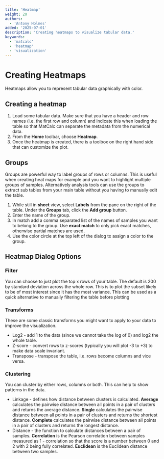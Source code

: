 ```yaml
---
title: 'Heatmap'
weight: 20
authors:
  - 'Antony Holmes'
added: '2025-07-01'
description: 'Creating heatmaps to visualize tabular data.'
keywords:
  - 'matcalc'
  - 'heatmap'
  - 'visualization'
---
```


# Creating Heatmaps

Heatmaps allow you to represent tabular data graphically with color.

## Creating a heatmap

1. Load some tabular data. Make sure that you have a header and row names (i.e. the first row and column) and indicate this when loading the table so that MatCalc can separate the metadata from the numerical data.
2. From the <strong>Home</strong> toolbar, choose <strong>Heatmap</strong>.
3. Once the heatmap is created, there is a toolbox on the right hand side that can customize the plot.

## Groups

Groups are powerful way to label groups of rows or columns. This is useful when creating heat maps for example and you want to highlight multiple groups of samples. Alternatively analysis tools can use the groups to extract sub tables from your main table without you having to manually edit the table.

1. While still in <strong>sheet</strong> view, select <strong>Labels</strong> from the pane on the right of the table. Under the <strong>Groups</strong> tab, click the <strong>Add group</strong> button.
2. Enter the name of the group.
3. In match add a comma separated list of the names of samples you want to belong to the group. Use <strong>exact match</strong> to only pick exact matches, otherwise partial matches are used.
4. Use the color circle at the top left of the dialog to assign a color to the group.

## Heatmap Dialog Options

### Filter

You can choose to just plot the top x rows of your table. The default is 200 by standard deviation across the whole row. This is to plot the subset likely to be of most interest since it has the most variance. This can be used as a quick alternative to manually filtering the table before plotting

### Transforms

These are some classic transforms you might want to apply to your data to improve the visualization.

- Log2 - add 1 to the data (since we cannot take the log of 0) and log2 the whole table.
- Z-score - convert rows to z-scores (typically you will plot -3 to +3) to make data scale invariant.
- Transpose - transpose the table, i.e. rows become columns and vice versa.

### Clustering

You can cluster by either rows, columns or both. This can help to show patterns in the data.

- Linkage - defines how distance between clusters is calculated. <strong>Average</strong> calculates the pairwise distance between all points in a pair of clusters and returns the average distance. <strong>Single</strong> calculates the pairwise distance between all points in a pair of clusters and returns the shortest distance. <strong>Complete</strong> calculates the pairwise distance between all points in a pair of clusters and returns the longest distance.
- Distance - the function to calculate distances between a pair of samples. <strong>Correlation</strong> is the Pearson correlation between samples measured as 1 - correlation so that the score is a number between 0 and 2 with 2 being fully correlated. <strong>Euclidean</strong> is the Euclidean distance between two samples.
